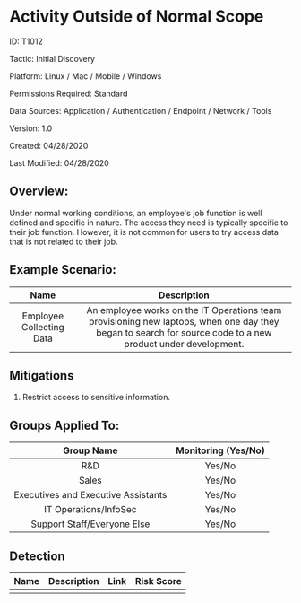 # **Activity Outside of Normal Scope**

ID: T1012

Tactic: Initial Discovery

Platform: Linux / Mac / Mobile / Windows

Permissions Required: Standard

Data Sources: Application / Authentication / Endpoint / Network / Tools

Version: 1.0

Created: 04/28/2020

Last Modified: 04/28/2020


## **Overview:**
Under normal working conditions, an employee's job function is well defined and specific in nature. The access they need is typically specific to their job function. However, it is not common for users to try access data that is not related to their job. 

## **Example Scenario:**

| Name | Description |
| :---:| :---:|
| Employee Collecting Data | An employee works on the IT Operations team provisioning new laptops, when one day they began to search for source code to a new product under development.  |
  

## **Mitigations**

1. Restrict access to sensitive information. 



## **Groups Applied To:**
| Group Name | Monitoring (Yes/No) |
| :---: | :---:|
| R&D	| Yes/No |
| Sales | Yes/No |
| Executives and Executive Assistants |	Yes/No |
| IT Operations/InfoSec	| Yes/No |
|Support Staff/Everyone Else | Yes/No|

## **Detection**
| Name | Description | Link | Risk Score |
| :---: | :---:|:---: | :---:|
|  | | | |  





